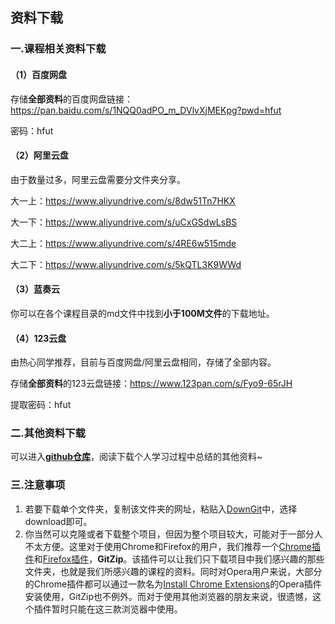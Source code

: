 ## 资料下载

### 一.课程相关资料下载

#### （1）百度网盘

存储**全部资料**的百度网盘链接：https://pan.baidu.com/s/1NQQ0adPO_m_DVlvXjMEKpg?pwd=hfut 

密码：hfut



#### （2）阿里云盘

由于数量过多，阿里云盘需要分文件夹分享。

大一上：https://www.aliyundrive.com/s/8dw51Tn7HKX

大一下：https://www.aliyundrive.com/s/uCxGSdwLsBS

大二上：https://www.aliyundrive.com/s/4RE6w515mde

大二下：https://www.aliyundrive.com/s/5kQTL3K9WWd



#### （3）蓝奏云

你可以在各个课程目录的md文件中找到**小于100M文件**的下载地址。



#### （4）123云盘

由热心同学推荐，目前与百度网盘/阿里云盘相同，存储了全部内容。

存储**全部资料**的123云盘链接：https://www.123pan.com/s/Fyo9-65rJH

提取密码：hfut



### 二.其他资料下载

可以进入[**github仓库**](https://github.com/sunshineclover/Learning)，阅读下载个人学习过程中总结的其他资料~



### 三.注意事项

1. 若要下载单个文件夹，复制该文件夹的网址，粘贴入[DownGit](https://minhaskamal.github.io/DownGit/#/home)中，选择download即可。
2. 你当然可以克隆或者下载整个项目，但因为整个项目较大，可能对于一部分人不太方便。这里对于使用Chrome和Firefox的用户，我们推荐一个[Chrome插件](https://chrome.google.com/webstore/detail/gitzip-for-github/ffabmkklhbepgcgfonabamgnfafbdlkn?hl=en)和[Firefox插件](https://addons.mozilla.org/en-US/firefox/addon/gitzip/)，**GitZip**。该插件可以让我们只下载项目中我们感兴趣的那些文件夹，也就是我们所感兴趣的课程的资料。同时对Opera用户来说，大部分的Chrome插件都可以通过一款名为[Install Chrome Extensions](https://addons.opera.com/zh-cn/extensions/details/install-chrome-extensions/)的Opera插件安装使用，GitZip也不例外。而对于使用其他浏览器的朋友来说，很遗憾，这个插件暂时只能在这三款浏览器中使用。

